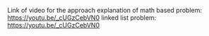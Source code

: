 Link of video for the approach explanation of 
math based problem: https://youtu.be/_cUGzCebVN0 
linked list problem: https://youtu.be/_cUGzCebVN0
